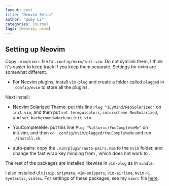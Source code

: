 ```yaml
---
layout: post
title: "Neovim Setup"
author: "Zoey Li"
categories: journal
tags: [Neovim, nvim]
---
```


## Setting up Neovim

Copy `.vim/vimrc` file to `.config/nvim/init.vim`. Do not symlink them, I think it's easier to keep track if you keep them separate. Settings for nvim are somewhat different. 

- For Neovim plugins, install `vim-plug` and create a folder called `plugged` in `.config/nvim` to store all the plugins.

Next install: 

- Neovim Solarized Theme: put this line `Plug "iCyMind/NeoSolarized"` on `init.vim`, and then put `set termguicolors`, `colorscheme NeoSolarized`, and `set background=dark` on `init.vim`.
- YouCompleteMe: put this line `Plug "Valloric/YouCompleteMe"` on init.vim, and then `cd .config/nvim/plugged/YouCompleteMe` and run `./install.sh`. 

- auto-pairs: copy the `.vim/plugin/auto-pairs.vim` to the `nvim` folder, and change the fast wrap key minding from <M-e>, which does not work to <C-l>.

The rest of the packages are installed likewise in `vim-plug` as in `vundle`.

I also installed `Ultisnip`, `Snipmate`, `vim-snippets`, `vim-airline`, `Nvim-R`, `Syntastic`, `vimtex`. For settings of these packages, see my `vimrc` file [here]("https://github.com/lizeyuyuz/vimconfig").


